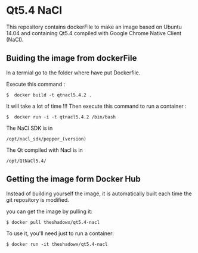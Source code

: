 # Qt5.4 NaCl
This repository contains dockerFile to make an image based on Ubuntu 14.04 and containing Qt5.4 compiled with Google Chrome Native Client (NaCl).

## Buiding the image from dockerFile
In a termial go to the folder where have put Dockerfile.

Execute this command : 

  ```
  $  docker build -t qtnacl5.4.2 .
  ```
It will take a lot of time !!!
Then execute this command to run a container :

  ```
  $  docker run -i -t qtnacl5.4.2 /bin/bash
  ```
  
The NaCl SDK is in

  ```
  /opt/nacl_sdk/pepper_(version)
  ```
  
The Qt compiled with Nacl is in

  ```
  /opt/QtNaCl5.4/
  ```
## Getting the image form Docker Hub
Instead of building yourself the image, it is automatically built each time the git repository is modified.

you can get the image by pulling it:

```
$ docker pull theshadowx/qt5.4-nacl
```

To use it, you'll need just to run a container:

```
$ docker run -it theshadowx/qt5.4-nacl
```

